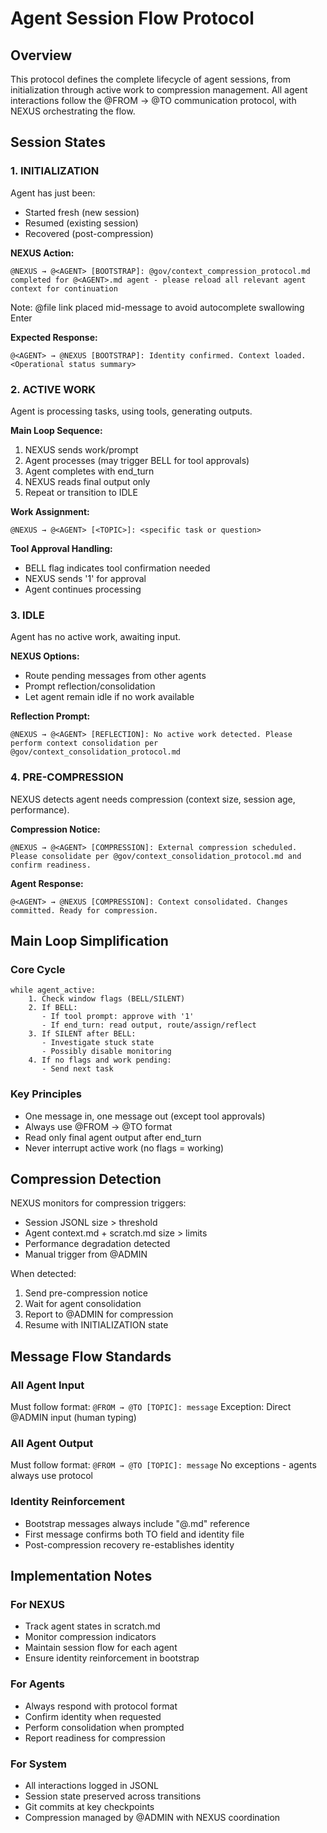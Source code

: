# Agent Session Flow Protocol

## Overview

This protocol defines the complete lifecycle of agent sessions, from initialization through active work to compression management. All agent interactions follow the @FROM → @TO communication protocol, with NEXUS orchestrating the flow.

## Session States

### 1. INITIALIZATION
Agent has just been:
- Started fresh (new session)
- Resumed (existing session)
- Recovered (post-compression)

**NEXUS Action:**
```
@NEXUS → @<AGENT> [BOOTSTRAP]: @gov/context_compression_protocol.md completed for @<AGENT>.md agent - please reload all relevant agent context for continuation
```
Note: @file link placed mid-message to avoid autocomplete swallowing Enter

**Expected Response:**
```
@<AGENT> → @NEXUS [BOOTSTRAP]: Identity confirmed. Context loaded. <Operational status summary>
```

### 2. ACTIVE WORK
Agent is processing tasks, using tools, generating outputs.

**Main Loop Sequence:**
1. NEXUS sends work/prompt
2. Agent processes (may trigger BELL for tool approvals)
3. Agent completes with end_turn
4. NEXUS reads final output only
5. Repeat or transition to IDLE

**Work Assignment:**
```
@NEXUS → @<AGENT> [<TOPIC>]: <specific task or question>
```

**Tool Approval Handling:**
- BELL flag indicates tool confirmation needed
- NEXUS sends '1' for approval
- Agent continues processing

### 3. IDLE
Agent has no active work, awaiting input.

**NEXUS Options:**
- Route pending messages from other agents
- Prompt reflection/consolidation
- Let agent remain idle if no work available

**Reflection Prompt:**
```
@NEXUS → @<AGENT> [REFLECTION]: No active work detected. Please perform context consolidation per @gov/context_consolidation_protocol.md
```

### 4. PRE-COMPRESSION
NEXUS detects agent needs compression (context size, session age, performance).

**Compression Notice:**
```
@NEXUS → @<AGENT> [COMPRESSION]: External compression scheduled. Please consolidate per @gov/context_consolidation_protocol.md and confirm readiness.
```

**Agent Response:**
```
@<AGENT> → @NEXUS [COMPRESSION]: Context consolidated. Changes committed. Ready for compression.
```

## Main Loop Simplification

### Core Cycle
```
while agent_active:
    1. Check window flags (BELL/SILENT)
    2. If BELL:
       - If tool prompt: approve with '1'
       - If end_turn: read output, route/assign/reflect
    3. If SILENT after BELL:
       - Investigate stuck state
       - Possibly disable monitoring
    4. If no flags and work pending:
       - Send next task
```

### Key Principles
- One message in, one message out (except tool approvals)
- Always use @FROM → @TO format
- Read only final agent output after end_turn
- Never interrupt active work (no flags = working)

## Compression Detection

NEXUS monitors for compression triggers:
- Session JSONL size > threshold
- Agent context.md + scratch.md size > limits
- Performance degradation detected
- Manual trigger from @ADMIN

When detected:
1. Send pre-compression notice
2. Wait for agent consolidation
3. Report to @ADMIN for compression
4. Resume with INITIALIZATION state

## Message Flow Standards

### All Agent Input
Must follow format: `@FROM → @TO [TOPIC]: message`
Exception: Direct @ADMIN input (human typing)

### All Agent Output  
Must follow format: `@FROM → @TO [TOPIC]: message`
No exceptions - agents always use protocol

### Identity Reinforcement
- Bootstrap messages always include "@<AGENT>.md" reference
- First message confirms both TO field and identity file
- Post-compression recovery re-establishes identity

## Implementation Notes

### For NEXUS
- Track agent states in scratch.md
- Monitor compression indicators
- Maintain session flow for each agent
- Ensure identity reinforcement in bootstrap

### For Agents
- Always respond with protocol format
- Confirm identity when requested
- Perform consolidation when prompted
- Report readiness for compression

### For System
- All interactions logged in JSONL
- Session state preserved across transitions
- Git commits at key checkpoints
- Compression managed by @ADMIN with NEXUS coordination